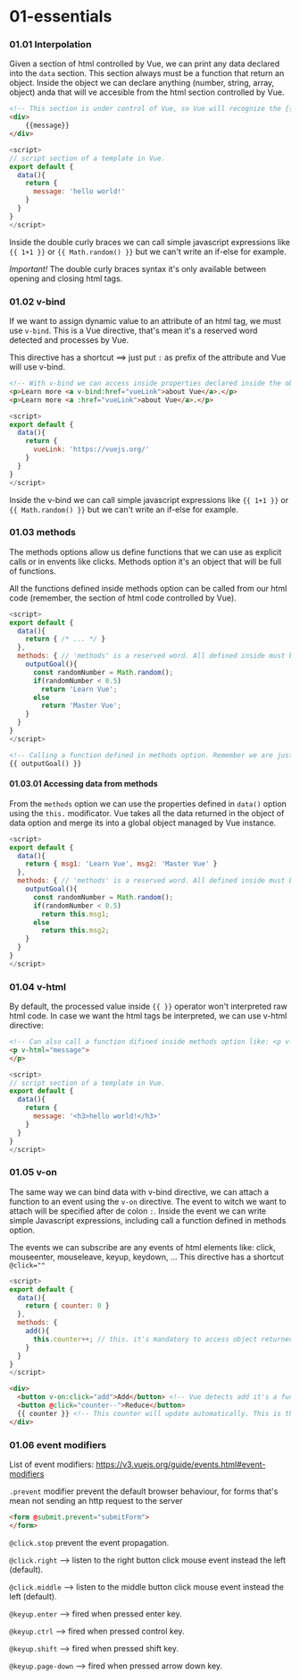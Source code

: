 # 01-essentials

### 01.01 Interpolation

Given a section of html controlled by Vue, we can print any data declared into the ```data``` section. This section always must be a function that return an object. Inside the object we can declare anything (number, string, array, object) anda that will ve accesible from the html section controlled by Vue.

```html
<!-- This section is under control of Vue, so Vue will recognize the {{ }} operator and will process what it's inside -->
<div>
    {{message}}
</div>
```

```javascript
<script>
// script section of a template in Vue.
export default {
  data(){
    return {
      message: 'hello world!'
    }
  }  
}
</script>
```

Inside the double curly braces we can call simple javascript expressions like ```{{ 1+1 }}``` or ```{{ Math.random() }}``` but we can't write an if-else for example.

*Important!* The double curly braces syntax it's only available between opening and closing html tags.

### 01.02 v-bind

If we want to assign dynamic value to an attribute of an html tag, we must use ```v-bind```. This is a Vue directive, that's mean it's a reserved word detected and processes by Vue.

This directive has a shortcut ==> just put ```:``` as prefix of the attribute and Vue will use v-bind.
```html
<!-- With v-bind we can access inside properties declared inside the objects that returns the data function -->
<p>Learn more <a v-bind:href="vueLink">about Vue</a>.</p>
<p>Learn more <a :href="vueLink">about Vue</a>.</p>
```
```Javascript
<script>
export default {
  data(){
    return {
      vueLink: 'https://vuejs.org/'
    }
  }  
}
</script>
```

Inside the v-bind we can call simple javascript expressions like ```{{ 1+1 }}``` or ```{{ Math.random() }}``` but we can't write an if-else for example.

### 01.03 methods

The methods options allow us define functions that we can use as explicit calls or in envents like clicks. Methods option it's an object that will be full of functions.

All the functions defined inside methods option can be called from our html code (remember, the section of html code controlled by Vue).

```Javascript
<script>
export default {
  data(){
    return { /* ... */ }
  },
  methods: { // 'methods' is a reserved word. All defined inside must be a function!
    outputGoal(){
      const randomNumber = Math.random();
      if(randomNumber < 0.5)
        return 'Learn Vue';
      else
        return 'Master Vue';
    }
  }  
}
</script>
```

```html
<!-- Calling a function defined in methods option. Remember we are just calling a function, so we'll need the () -->
{{ outputGoal() }} 
```

#### 01.03.01 Accessing data from methods

From the ```methods``` option we can use the properties defined in ```data()``` option using the ```this.``` modificator. Vue takes all the data returned in the object of data option and merge its into a global object managed by Vue instance.

```Javascript
<script>
export default {
  data(){
    return { msg1: 'Learn Vue', msg2: 'Master Vue' }
  },
  methods: { // 'methods' is a reserved word. All defined inside must be a function!
    outputGoal(){
      const randomNumber = Math.random();
      if(randomNumber < 0.5)
        return this.msg1;
      else
        return this.msg2;
    }
  }  
}
</script>
```

### 01.04 v-html

By default, the processed value inside ```{{ }}``` operator won't interpreted raw html code. In case we want the html tags be interpreted, we can use v-html directive:

```html
<!-- Can also call a function difined inside methods option like: <p v-html="printmessage()"> -->
<p v-html="message">
</p>
```

```javascript
<script>
// script section of a template in Vue.
export default {
  data(){
    return {
      message: '<h3>hello world!</h3>'
    }
  }  
}
</script>
```

### 01.05 v-on

The same way we can bind data with v-bind directive, we can attach a function to an event using the ```v-on``` directive. The event to witch we want to attach will be specified after de colon ```:```. Inside the event we can write simple Javascript expressions, including call a function defined in methods option.

The events we can subscribe are any events of html elements like: click, mouseenter, mouseleave, keyup, keydown, ...
This directive has a shortcut ```@click=""```


```javascript
<script>
export default {
  data(){
    return { counter: 0 }
  },
  methods: {
    add(){
      this.counter++; // this. it's mandatory to access object returned by data() option
    }
  }
}
</script>
```

```html
<div>
  <button v-on:click="add">Add</button> <!-- Vue detects add it's a function even without the () -->
  <button @click="counter--">Reduce</button>
  {{ counter }} <!-- This counter will update automatically. This is the magic of Vue reactivity! -->
</div>
```

### 01.06 event modifiers

List of event modifiers: https://v3.vuejs.org/guide/events.html#event-modifiers

`.prevent` modifier prevent the default browser behaviour, for forms that's mean not sending an http request to the server
```html
<form @submit.prevent="submitForm">
</form>
```

`@click.stop` prevent the event propagation.

`@click.right` --> listen to the right button click mouse event instead the left (default).

`@click.middle` --> listen to the middle button click mouse event instead the left (default).

`@keyup.enter` --> fired when pressed enter key.

`@keyup.ctrl` --> fired when pressed control key.

`@keyup.shift` --> fired when pressed shift key.

`@keyup.page-down` --> fired when pressed arrow down key.